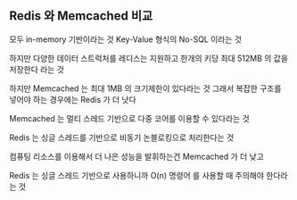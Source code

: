 ## Redis 와 Memcached 비교 

모두 in-memory 기반이라는 것 Key-Value 형식의 No-SQL 이라는 것

하지만 다양한 데이터 스트럭처를 레디스는 지원하고 한개의 키당 최대 512MB 의 값을 저장한다 라는 것 

하지만 Memcached 는 최대 1MB 의 크기제한이 있다라는 것 그래서 복잡한 구조를 넣어야 하는 경우에는 Redis 가 더 낫다
 
Memcached 는 멀티 스레드 기반으로 다중 코어를 이용할 수 있다라는 것 
 
Redis 는 싱글 스레드를 기반으로 비동기 논블로킹으로 처리한다는 것 

컴퓨팅 리소스를 이용해서 더 나은 성능을 발휘하는건 Memcached 가 더 낮고  

Redis 는 싱글 스레드 기반으로 사용하니까 O(n) 명령어 를 사용할 때 주의해야 한다라는 것 

